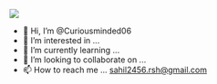 ![](https://komarev.com/ghpvc/?username=@Curiousminded06)
- 👋 Hi, I’m @Curiousminded06
- 👀 I’m interested in ...
- 🌱 I’m currently learning ...
- 💞️ I’m looking to collaborate on ...
- 📫 How to reach me ... sahil2456.rsh@gmail.com

<!---
Curiousminded06/Curiousminded06 is a ✨ special ✨ repository because its `README.md` (this file) appears on your GitHub profile.
You can click the Preview link to take a look at your changes.
--->
